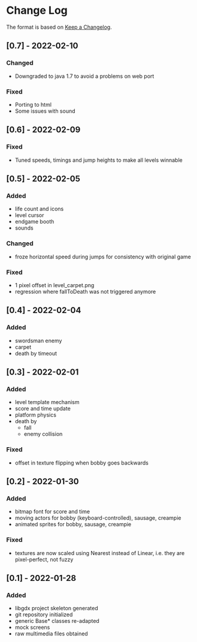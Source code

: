 
# Change Log
The format is based on [Keep a Changelog](http://keepachangelog.com/).

## [0.7] - 2022-02-10
### Changed
- Downgraded to java 1.7 to avoid a problems on web port

### Fixed
- Porting to html
- Some issues with sound


## [0.6] - 2022-02-09
### Fixed
- Tuned speeds, timings and jump heights to make all levels winnable 

## [0.5] - 2022-02-05
 
### Added
- life count and icons
- level cursor
- endgame booth
- sounds

### Changed
- froze horizontal speed during jumps for consistency with original game 

### Fixed
- 1 pixel offset in level_carpet.png
- regression where fallToDeath was not triggered anymore

## [0.4] - 2022-02-04

### Added
- swordsman enemy
- carpet
- death by timeout


## [0.3] - 2022-02-01

### Added
- level template mechanism
- score and time update
- platform physics
- death by
    - fall
    - enemy collision

### Fixed
- offset in texture flipping when bobby goes backwards


## [0.2] - 2022-01-30

### Added
- bitmap font for score and time
- moving actors for bobby (keyboard-controlled), sausage, creampie
- animated sprites for bobby, sausage, creampie

### Fixed
- textures are now scaled using Nearest instead of Linear, 
i.e. they are pixel-perfect, not fuzzy

## [0.1] - 2022-01-28

### Added
- libgdx project skeleton generated
- git repository initialized
- generic Base* classes re-adapted
- mock screens
- raw multimedia files obtained 
